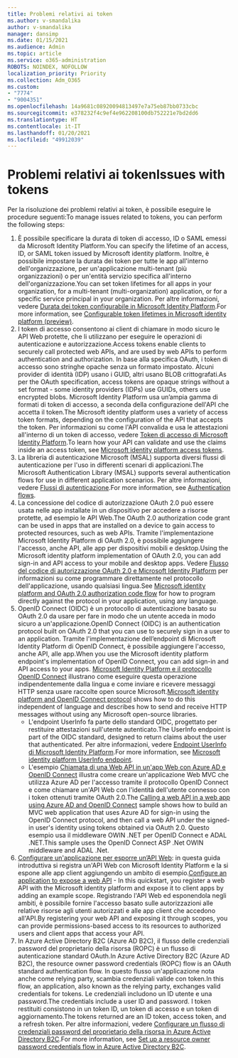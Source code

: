 ```yaml
---
title: Problemi relativi ai token
ms.author: v-smandalika
author: v-smandalika
manager: dansimp
ms.date: 01/15/2021
ms.audience: Admin
ms.topic: article
ms.service: o365-administration
ROBOTS: NOINDEX, NOFOLLOW
localization_priority: Priority
ms.collection: Adm_O365
ms.custom:
- "7774"
- "9004351"
ms.openlocfilehash: 14a9681c08920094813497e7a75eb87bb0733cbc
ms.sourcegitcommit: e378232f4c9ef4e962208100db752221e7bd2dd6
ms.translationtype: HT
ms.contentlocale: it-IT
ms.lasthandoff: 01/20/2021
ms.locfileid: "49912039"
---
```

# <a name="issues-with-tokens"></a><span data-ttu-id="d2a59-102">Problemi relativi ai token</span><span class="sxs-lookup"><span data-stu-id="d2a59-102">Issues with tokens</span></span>

<span data-ttu-id="d2a59-103">Per la risoluzione dei problemi relativi ai token, è possibile eseguire le procedure seguenti:</span><span class="sxs-lookup"><span data-stu-id="d2a59-103">To manage issues related to tokens, you can perform the following steps:</span></span>

1. <span data-ttu-id="d2a59-104">È possibile specificare la durata di token di accesso, ID o SAML emessi da Microsoft Identity Platform.</span><span class="sxs-lookup"><span data-stu-id="d2a59-104">You can specify the lifetime of an access, ID, or SAML token issued by Microsoft identity platform.</span></span> <span data-ttu-id="d2a59-105">Inoltre, è possibile impostare la durata dei token per tutte le app all'interno dell'organizzazione, per un'applicazione multi-tenant (più organizzazioni) o per un'entità servizio specifica all'interno dell'organizzazione.</span><span class="sxs-lookup"><span data-stu-id="d2a59-105">You can set token lifetimes for all apps in your organization, for a multi-tenant (multi-organization) application, or for a specific service principal in your organization.</span></span> <span data-ttu-id="d2a59-106">Per altre informazioni, vedere [Durata dei token configurabile in Microsoft Identity Platform](https://docs.microsoft.com/azure/active-directory/develop/active-directory-configurable-token-lifetimes).</span><span class="sxs-lookup"><span data-stu-id="d2a59-106">For more information, see [Configurable token lifetimes in Microsoft identity platform (preview)](https://docs.microsoft.com/azure/active-directory/develop/active-directory-configurable-token-lifetimes).</span></span>
2. <span data-ttu-id="d2a59-107">I token di accesso consentono ai client di chiamare in modo sicuro le API Web protette, che li utilizzano per eseguire le operazioni di autenticazione e autorizzazione.</span><span class="sxs-lookup"><span data-stu-id="d2a59-107">Access tokens enable clients to securely call protected web APIs, and are used by web APIs to perform authentication and authorization.</span></span> <span data-ttu-id="d2a59-108">In base alla specifica OAuth, i token di accesso sono stringhe opache senza un formato impostato. Alcuni provider di identità (IDP) usano i GUID, altri usano BLOB crittografati.</span><span class="sxs-lookup"><span data-stu-id="d2a59-108">As per the OAuth specification, access tokens are opaque strings without a set format - some identity providers (IDPs) use GUIDs, others use encrypted blobs.</span></span> <span data-ttu-id="d2a59-109">Microsoft Identity Platform usa un’ampia gamma di formati di token di accesso, a seconda della configurazione dell'API che accetta il token.</span><span class="sxs-lookup"><span data-stu-id="d2a59-109">The Microsoft identity platform uses a variety of access token formats, depending on the configuration of the API that accepts the token.</span></span> <span data-ttu-id="d2a59-110">Per informazioni su come l'API convalida e usa le attestazioni all'interno di un token di accesso, vedere [Token di accesso di Microsoft Identity Platform](https://docs.microsoft.com/azure/active-directory/develop/userinfo#calling-the-userinfo-endpoint).</span><span class="sxs-lookup"><span data-stu-id="d2a59-110">To learn how your API can validate and use the claims inside an access token, see [Microsoft identity platform access tokens](https://docs.microsoft.com/azure/active-directory/develop/userinfo#calling-the-userinfo-endpoint).</span></span>
3. <span data-ttu-id="d2a59-111">La libreria di autenticazione Microsoft (MSAL) supporta diversi flussi di autenticazione per l'uso in differenti scenari di applicazioni.</span><span class="sxs-lookup"><span data-stu-id="d2a59-111">The Microsoft Authentication Library (MSAL) supports several authentication flows for use in different application scenarios.</span></span> <span data-ttu-id="d2a59-112">Per altre informazioni, vedere [Flussi di autenticazione](https://docs.microsoft.com/azure/active-directory/develop/msal-authentication-flows#how-each-flow-emits-tokens-and-codes).</span><span class="sxs-lookup"><span data-stu-id="d2a59-112">For more information, see [Authentication flows](https://docs.microsoft.com/azure/active-directory/develop/msal-authentication-flows#how-each-flow-emits-tokens-and-codes).</span></span>
4. <span data-ttu-id="d2a59-113">La concessione del codice di autorizzazione OAuth 2.0 può essere usata nelle app installate in un dispositivo per accedere a risorse protette, ad esempio le API Web.</span><span class="sxs-lookup"><span data-stu-id="d2a59-113">The OAuth 2.0 authorization code grant can be used in apps that are installed on a device to gain access to protected resources, such as web APIs.</span></span> <span data-ttu-id="d2a59-114">Tramite l'implementazione Microsoft Identity Platform di OAuth 2.0, è possibile aggiungere l'accesso, anche API, alle app per dispositivi mobili e desktop.</span><span class="sxs-lookup"><span data-stu-id="d2a59-114">Using the Microsoft identity platform implementation of OAuth 2.0, you can add sign-in and API access to your mobile and desktop apps.</span></span> <span data-ttu-id="d2a59-115">Vedere [Flusso del codice di autorizzazione OAuth 2.0 e Microsoft Identity Platform](https://docs.microsoft.com/azure/active-directory/develop/v2-oauth2-auth-code-flow#refresh-the-access-token) per informazioni su come programmare direttamente nel protocollo dell'applicazione, usando qualsiasi lingua.</span><span class="sxs-lookup"><span data-stu-id="d2a59-115">See [Microsoft identity platform and OAuth 2.0 authorization code flow](https://docs.microsoft.com/azure/active-directory/develop/v2-oauth2-auth-code-flow#refresh-the-access-token) for how to program directly against the protocol in your application, using any language.</span></span>
5. <span data-ttu-id="d2a59-116">OpenID Connect (OIDC) è un protocollo di autenticazione basato su OAuth 2.0 da usare per fare in modo che un utente acceda in modo sicuro a un'applicazione.</span><span class="sxs-lookup"><span data-stu-id="d2a59-116">OpenID Connect (OIDC) is an authentication protocol built on OAuth 2.0 that you can use to securely sign in a user to an application.</span></span> <span data-ttu-id="d2a59-117">Tramite l'implementazione dell’endpoint di Microsoft Identity Platform di OpenID Connect, è possibile aggiungere l'accesso, anche API, alle app.</span><span class="sxs-lookup"><span data-stu-id="d2a59-117">When you use the Microsoft identity platform endpoint's implementation of OpenID Connect, you can add sign-in and API access to your apps.</span></span> <span data-ttu-id="d2a59-118">[Microsoft Identity Platform e il protocollo OpenID Connect](https://docs.microsoft.com/azure/active-directory/develop/v2-protocols-oidc#send-the-sign-in-request) illustrano come eseguire questa operazione indipendentemente dalla lingua e come inviare e ricevere messaggi HTTP senza usare raccolte open source Microsoft.</span><span class="sxs-lookup"><span data-stu-id="d2a59-118">[Microsoft identity platform and OpenID Connect protocol](https://docs.microsoft.com/azure/active-directory/develop/v2-protocols-oidc#send-the-sign-in-request) shows how to do this independent of language and describes how to send and receive HTTP messages without using any Microsoft open-source libraries.</span></span>
    - <span data-ttu-id="d2a59-119">L'endpoint UserInfo fa parte dello standard OIDC, progettato per restituire attestazioni sull'utente autenticato.</span><span class="sxs-lookup"><span data-stu-id="d2a59-119">The UserInfo endpoint is part of the OIDC standard, designed to return claims about the user that authenticated.</span></span> <span data-ttu-id="d2a59-120">Per altre informazioni, vedere [Endpoint UserInfo di Microsoft Identity Platform](https://docs.microsoft.com/azure/active-directory/develop/userinfo#consider-use-an-id-token-instead).</span><span class="sxs-lookup"><span data-stu-id="d2a59-120">For more information, see [Microsoft identity platform UserInfo endpoint](https://docs.microsoft.com/azure/active-directory/develop/userinfo#consider-use-an-id-token-instead).</span></span>
    - <span data-ttu-id="d2a59-121">L'esempio [Chiamata di una Web API in un'app Web con Azure AD e OpenID Connect](https://docs.microsoft.com/samples/azure-samples/active-directory-dotnet-webapp-webapi-openidconnect/active-directory-dotnet-webapp-webapi-openidconnect/) illustra come creare un'applicazione Web MVC che utilizza Azure AD per l'accesso tramite il protocollo OpenID Connect e come chiamare un'API Web con l'identità dell'utente connesso con i token ottenuti tramite OAuth 2.0.</span><span class="sxs-lookup"><span data-stu-id="d2a59-121">The [Calling a web API in a web app using Azure AD and OpenID Connect](https://docs.microsoft.com/samples/azure-samples/active-directory-dotnet-webapp-webapi-openidconnect/active-directory-dotnet-webapp-webapi-openidconnect/) sample shows how to build an MVC web application that uses Azure AD for sign-in using the OpenID Connect protocol, and then call a web API under the signed-in user's identity using tokens obtained via OAuth 2.0.</span></span> <span data-ttu-id="d2a59-122">Questo esempio usa il middleware OWIN .NET per OpenID Connect e ADAL .NET.</span><span class="sxs-lookup"><span data-stu-id="d2a59-122">This sample uses the OpenID Connect ASP .Net OWIN middleware and ADAL .Net.</span></span>
6. <span data-ttu-id="d2a59-123">[Configurare un'applicazione per esporre un’API Web](https://docs.microsoft.com/azure/active-directory/develop/quickstart-configure-app-expose-web-apis): in questa guida introduttiva si registra un'API Web con Microsoft Identity Platform e la si espone alle app client aggiungendo un ambito di esempio.</span><span class="sxs-lookup"><span data-stu-id="d2a59-123">[Configure an application to expose a web API](https://docs.microsoft.com/azure/active-directory/develop/quickstart-configure-app-expose-web-apis) - In this quickstart, you register a web API with the Microsoft identity platform and expose it to client apps by adding an example scope.</span></span> <span data-ttu-id="d2a59-124">Registrando l'API Web ed esponendola negli ambiti, è possibile fornire l'accesso basato sulle autorizzazioni alle relative risorse agli utenti autorizzati e alle app client che accedono all'API.</span><span class="sxs-lookup"><span data-stu-id="d2a59-124">By registering your web API and exposing it through scopes, you can provide permissions-based access to its resources to authorized users and client apps that access your API.</span></span>
7. <span data-ttu-id="d2a59-125">In Azure Active Directory B2C (Azure AD B2C), il flusso delle credenziali password del proprietario della risorsa (ROPC) è un flusso di autenticazione standard OAuth.</span><span class="sxs-lookup"><span data-stu-id="d2a59-125">In Azure Active Directory B2C (Azure AD B2C), the resource owner password credentials (ROPC) flow is an OAuth standard authentication flow.</span></span> <span data-ttu-id="d2a59-126">In questo flusso un'applicazione nota anche come relying party, scambia credenziali valide con token.</span><span class="sxs-lookup"><span data-stu-id="d2a59-126">In this flow, an application, also known as the relying party, exchanges valid credentials for tokens.</span></span> <span data-ttu-id="d2a59-127">Le credenziali includono un ID utente e una password.</span><span class="sxs-lookup"><span data-stu-id="d2a59-127">The credentials include a user ID and password.</span></span> <span data-ttu-id="d2a59-128">I token restituiti consistono in un token ID, un token di accesso e un token di aggiornamento.</span><span class="sxs-lookup"><span data-stu-id="d2a59-128">The tokens returned are an ID token, access token, and a refresh token.</span></span> <span data-ttu-id="d2a59-129">Per altre informazioni, vedere [Configurare un flusso di credenziali password del proprietario della risorsa in Azure Active Directory B2C](https://docs.microsoft.com/azure/active-directory-b2c/add-ropc-policy?tabs=app-reg-ga&pivots=b2c-user-flow).</span><span class="sxs-lookup"><span data-stu-id="d2a59-129">For more information, see [Set up a resource owner password credentials flow in Azure Active Directory B2C](https://docs.microsoft.com/azure/active-directory-b2c/add-ropc-policy?tabs=app-reg-ga&pivots=b2c-user-flow).</span></span> 

